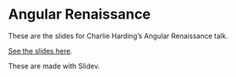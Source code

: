 # Angular Renaissance

These are the slides for Charlie Harding’s Angular Renaissance talk.

[See the slides here](https://c-harding.github.io/angular-renaissance-talk/main).

These are made with Slidev.
